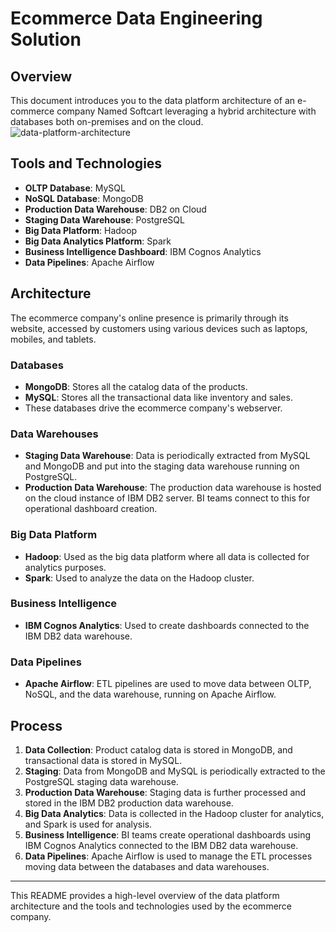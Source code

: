 # Ecommerce Data Engineering Solution

## Overview

This document introduces you to the data platform architecture of an e-commerce company Named Softcart leveraging a hybrid architecture with databases both on-premises and on the cloud.
![data-platform-architecture](https://github.com/shehabziada130/Ecommerce-Data-Engineering-Solution/assets/84864669/ced174c0-c64e-4e3e-a26a-61528ef92874)

## Tools and Technologies

- **OLTP Database**: MySQL
- **NoSQL Database**: MongoDB
- **Production Data Warehouse**: DB2 on Cloud
- **Staging Data Warehouse**: PostgreSQL
- **Big Data Platform**: Hadoop
- **Big Data Analytics Platform**: Spark
- **Business Intelligence Dashboard**: IBM Cognos Analytics
- **Data Pipelines**: Apache Airflow

## Architecture

The ecommerce company's online presence is primarily through its website, accessed by customers using various devices such as laptops, mobiles, and tablets.

### Databases

- **MongoDB**: Stores all the catalog data of the products.
- **MySQL**: Stores all the transactional data like inventory and sales.
- These databases drive the ecommerce company's webserver.

### Data Warehouses

- **Staging Data Warehouse**: Data is periodically extracted from MySQL and MongoDB and put into the staging data warehouse running on PostgreSQL.
- **Production Data Warehouse**: The production data warehouse is hosted on the cloud instance of IBM DB2 server. BI teams connect to this for operational dashboard creation.

### Big Data Platform

- **Hadoop**: Used as the big data platform where all data is collected for analytics purposes.
- **Spark**: Used to analyze the data on the Hadoop cluster.

### Business Intelligence

- **IBM Cognos Analytics**: Used to create dashboards connected to the IBM DB2 data warehouse.

### Data Pipelines

- **Apache Airflow**: ETL pipelines are used to move data between OLTP, NoSQL, and the data warehouse, running on Apache Airflow.

## Process

1. **Data Collection**: Product catalog data is stored in MongoDB, and transactional data is stored in MySQL.
2. **Staging**: Data from MongoDB and MySQL is periodically extracted to the PostgreSQL staging data warehouse.
3. **Production Data Warehouse**: Staging data is further processed and stored in the IBM DB2 production data warehouse.
4. **Big Data Analytics**: Data is collected in the Hadoop cluster for analytics, and Spark is used for analysis.
5. **Business Intelligence**: BI teams create operational dashboards using IBM Cognos Analytics connected to the IBM DB2 data warehouse.
6. **Data Pipelines**: Apache Airflow is used to manage the ETL processes moving data between the databases and data warehouses.

---

This README provides a high-level overview of the data platform architecture and the tools and technologies used by the ecommerce company.

